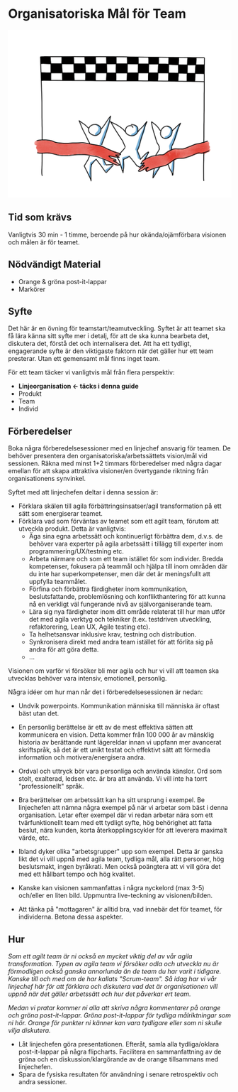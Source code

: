 # Organisatoriska Mål för Team
<img src="images/goals-for-teams.png" >

## Tid som krävs
Vanligtvis 30 min - 1 timme, beroende på hur okända/ojämförbara visionen och målen är för teamet.

## Nödvändigt Material
* Orange & gröna post-it-lappar
* Markörer

## Syfte
Det här är en övning för teamstart/teamutveckling. Syftet är att teamet ska få lära känna sitt syfte mer i detalj, för att de ska kunna bearbeta det, diskutera det, förstå det och internalisera det.
Att ha ett tydligt, engagerande syfte är den viktigaste faktorn när det gäller hur ett team presterar. Utan ett gemensamt mål finns inget team.

För ett team täcker vi vanligtvis mål från flera perspektiv:

* **Linjeorganisation &lt;- täcks i denna guide**
* Produkt
* Team
* Individ

## Förberedelser
Boka några förberedelsesessioner med en linjechef ansvarig för teamen. De behöver presentera den organisatoriska/arbetssättets vision/mål vid sessionen. Räkna med minst 1+2 timmars förberedelser med några dagar emellan för att skapa attraktiva visioner/en övertygande riktning från organisationens synvinkel.

Syftet med att linjechefen deltar i denna session är:

- Förklara skälen till agila förbättringsinsatser/agil transformation på ett sätt som energiserar teamet.
- Förklara vad som förväntas av teamet som ett agilt team, förutom att utveckla produkt. Detta är vanligtvis:
  - Äga sina egna arbetssätt och kontinuerligt förbättra dem, d.v.s. de behöver vara experter på agila arbetssätt i tillägg till experter inom programmering/UX/testning etc.
  - Arbeta närmare och som ett team istället för som individer. Bredda kompetenser, fokusera på teammål och hjälpa till inom områden där du inte har superkompetenser, men där det är meningsfullt att uppfylla teammålet.
  - Förfina och förbättra färdigheter inom kommunikation, beslutsfattande, problemlösning och konflikthantering för att kunna nå en verkligt väl fungerande nivå av självorganiserande team.
  - Lära sig nya färdigheter inom ditt område relaterat till hur man utför det med agila verktyg och tekniker (t.ex. testdriven utveckling, refaktorering, Lean UX, Agile testing etc).
  - Ta helhetsansvar inklusive krav, testning och distribution.
  - Synkronisera direkt med andra team istället för att förlita sig på andra för att göra detta.
  - ...

Visionen om varför vi försöker bli mer agila och hur vi vill att teamen ska utvecklas behöver vara intensiv, emotionell, personlig.

Några idéer om hur man når det i förberedelsesessionen är nedan:

- Undvik powerpoints. Kommunikation människa till människa är oftast bäst utan det.
- En personlig berättelse är ett av de mest effektiva sätten att kommunicera en vision. Detta kommer från 100 000 år av mänsklig historia av berättande runt lägereldar innan vi uppfann mer avancerat skriftspråk, så det är ett unikt testat och effektivt sätt att förmedla information och motivera/energisera andra.

- Ordval och uttryck bör vara personliga och använda känslor. Ord som stolt, exalterad, ledsen etc. är bra att använda. Vi vill inte ha torrt "professionellt" språk.
- Bra berättelser om arbetssätt kan ha sitt ursprung i exempel. Be linjechefen att nämna några exempel på när vi arbetar som bäst i denna organisation. Letar efter exempel där vi redan arbetar nära som ett tvärfunktionellt team med ett tydligt syfte, hög behörighet att fatta beslut, nära kunden, korta återkopplingscykler för att leverera maximalt värde, etc.
- Ibland dyker olika "arbetsgrupper" upp som exempel. Detta är ganska likt det vi vill uppnå med agila team, tydliga mål, alla rätt personer, hög beslutsmakt, ingen byråkrati. Men också poängtera att vi vill göra det med ett hållbart tempo och hög kvalitet.
- Kanske kan visionen sammanfattas i några nyckelord (max 3-5) och/eller en liten bild. Uppmuntra live-teckning av visionen/bilden.
- Att tänka på "mottagaren" är alltid bra, vad innebär det för teamet, för individerna. Betona dessa aspekter.

## Hur
  *Som ett agilt team är ni också en mycket viktig del av vår agila transformation. Typen av agila team vi försöker odla och utveckla nu är förmodligen också ganska annorlunda än de team du har varit i tidigare. Kanske till och med om de har kallats "Scrum-team". Så idag har vi vår linjechef här för att förklara och diskutera vad det är organisationen vill uppnå när det gäller arbetssätt och hur det påverkar ert team.*

  *Medan vi pratar kommer ni alla att skriva några kommentarer på orange och gröna post-it-lappar. Gröna post-it-lappar för tydliga målriktningar som ni hör. Orange för punkter ni känner kan vara tydligare eller som ni skulle vilja diskutera.*

  - Låt linjechefen göra presentationen. Efteråt, samla alla tydliga/oklara post-it-lappar på några flipcharts. Facilitera en sammanfattning av de gröna och en diskussion/klargörande av de orange tillsammans med linjechefen.
  - Spara de fysiska resultaten för användning i senare retrospektiv och andra sessioner.
